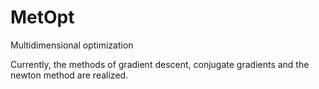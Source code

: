# MetOpt
Multidimensional optimization

Currently, the methods of gradient descent, conjugate gradients and the newton method are realized.
